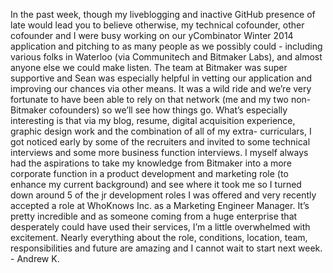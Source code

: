 In the past week, though my liveblogging and inactive GitHub presence of late
would lead you to believe otherwise, my technical cofounder, other cofounder
and I were busy working on our yCombinator Winter 2014 application and
pitching to as many people as we possibly could - including various folks in
Waterloo (via Communitech and Bitmaker Labs), and almost anyone else we could
make listen. The team at Bitmaker was super supportive and Sean was especially
helpful in vetting our application and improving our chances via other means.
It was a wild ride and we’re very fortunate to have been able to rely on that
network (me and my two non-Bitmaker cofounders) so we’ll see how things go.
What’s especially interesting is that via my blog, resume, digital acquisition
experience, graphic design work and the combination of all of my extra-
curriculars, I got noticed early by some of the recruiters and invited to some
technical interviews and some more business function interviews. I myself
always had the aspirations to take my knowledge from Bitmaker into a more
corporate function in a product development and marketing role (to enhance my
current background) and see where it took me so I turned down around 5 of the
jr development roles I was offered and very recently accepted a role at
WhoKnows Inc. as a Marketing Engineer Manager. It’s pretty incredible and as
someone coming from a huge enterprise that desperately could have used their
services, I’m a little overwhelmed with excitement. Nearly everything about
the role, conditions, location, team, responsibilities and future are amazing
and I cannot wait to start next week. - Andrew K.

